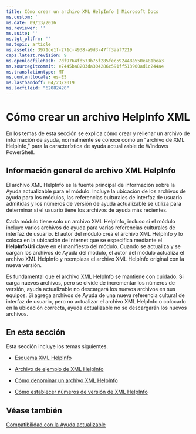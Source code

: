 ```yaml
---
title: Cómo crear un archivo XML HelpInfo | Microsoft Docs
ms.custom: ''
ms.date: 09/13/2016
ms.reviewer: ''
ms.suite: ''
ms.tgt_pltfrm: ''
ms.topic: article
ms.assetid: 3971ce1f-271c-4938-a9d3-47ff3aaf7219
caps.latest.revision: 9
ms.openlocfilehash: 7df9764fd573b75f285fec592448a550e481bea3
ms.sourcegitcommit: e7445ba8203da304286c591ff513900ad1c244a4
ms.translationtype: MT
ms.contentlocale: es-ES
ms.lasthandoff: 04/23/2019
ms.locfileid: "62082420"
---
```

# <a name="how-to-create-a-helpinfo-xml-file"></a>Cómo crear un archivo HelpInfo XML

En los temas de esta sección se explica cómo crear y rellenar un archivo de información de ayuda, normalmente se conoce como un "archivo de XML HelpInfo," para la característica de ayuda actualizable de Windows PowerShell.

## <a name="helpinfo-xml-file-overview"></a>Información general de archivo XML HelpInfo

El archivo XML HelpInfo es la fuente principal de información sobre la Ayuda actualizable para el módulo. Incluye la ubicación de los archivos de ayuda para los módulos, las referencias culturales de interfaz de usuario admitidas y los números de versión de ayuda actualizable se utiliza para determinar si el usuario tiene los archivos de ayuda más recientes.

Cada módulo tiene solo un archivo XML HelpInfo, incluso si el módulo incluye varios archivos de ayuda para varias referencias culturales de interfaz de usuario. El autor del módulo crea el archivo XML HelpInfo y lo coloca en la ubicación de Internet que se especifica mediante el **HelpInfoUri** clave en el manifiesto del módulo. Cuando se actualiza y se cargan los archivos de Ayuda del módulo, el autor del módulo actualiza el archivo XML HelpInfo y reemplaza el archivo XML HelpInfo original con la nueva versión.

Es fundamental que el archivo XML HelpInfo se mantiene con cuidado. Si carga nuevos archivos, pero se olvide de incrementar los números de versión, ayuda actualizable no descargará los nuevos archivos en sus equipos. Si agrega archivos de Ayuda de una nueva referencia cultural de interfaz de usuario, pero no actualizar el archivo XML HelpInfo o colocarlo en la ubicación correcta, ayuda actualizable no se descargarán los nuevos archivos.

## <a name="in-this-section"></a>En esta sección

Esta sección incluye los temas siguientes.

- [Esquema XML HelpInfo](./helpinfo-xml-schema.md)

- [Archivo de ejemplo de XML HelpInfo](./helpinfo-xml-sample-file.md)

- [Cómo denominar un archivo XML HelpInfo](./how-to-name-a-helpinfo-xml-file.md)

- [Cómo establecer números de versión de XML HelpInfo](./how-to-set-helpinfo-xml-version-numbers.md)

## <a name="see-also"></a>Véase también

[Compatibilidad con la Ayuda actualizable](./supporting-updatable-help.md)
